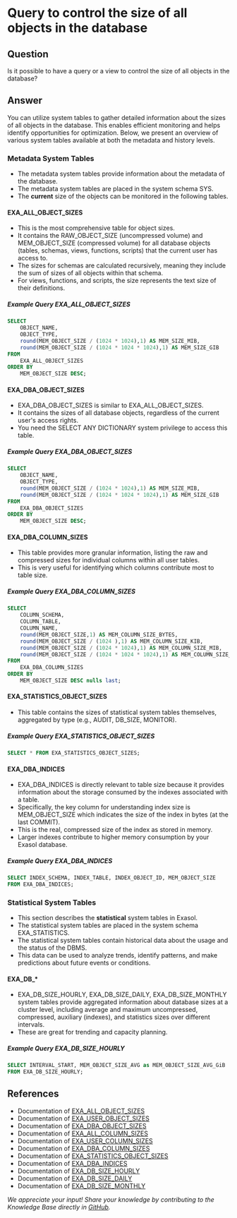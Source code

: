 # Query to control the size of all objects in the database

## Question

Is it possible to have a query or a view to control the size of all objects in the database?

## Answer

You can utilize system tables to gather detailed information about the sizes of all objects in the database. This enables efficient monitoring and helps identify opportunities for optimization.
Below, we present an overview of various system tables available at both the metadata and history levels.

### Metadata System Tables

* The metadata system tables provide information about the metadata of the database.
* The metadata system tables are placed in the system schema SYS.
* The **current** size of the objects can be monitored in the following tables.

#### EXA_ALL_OBJECT_SIZES

* This is the most comprehensive table for object sizes.
* It contains the RAW_OBJECT_SIZE (uncompressed volume) and MEM_OBJECT_SIZE (compressed volume) for all database objects (tables, schemas, views, functions, scripts) that the current user has access to.
* The sizes for schemas are calculated recursively, meaning they include the sum of sizes of all objects within that schema.
* For views, functions, and scripts, the size represents the text size of their definitions.

##### Example Query EXA_ALL_OBJECT_SIZES

```SQL
SELECT
    OBJECT_NAME,
    OBJECT_TYPE,
    round(MEM_OBJECT_SIZE / (1024 * 1024),1) AS MEM_SIZE_MIB,
    round(MEM_OBJECT_SIZE / (1024 * 1024 * 1024),1) AS MEM_SIZE_GIB
FROM
    EXA_ALL_OBJECT_SIZES
ORDER BY
    MEM_OBJECT_SIZE DESC;
```

#### EXA_DBA_OBJECT_SIZES

* EXA_DBA_OBJECT_SIZES  is similar to EXA_ALL_OBJECT_SIZES.
* It contains the sizes of all database objects, regardless of the current user's access rights.
* You need the SELECT ANY DICTIONARY system privilege to access this table.

##### Example Query EXA_DBA_OBJECT_SIZES

```SQL
SELECT
    OBJECT_NAME,
    OBJECT_TYPE,
    round(MEM_OBJECT_SIZE / (1024 * 1024),1) AS MEM_SIZE_MIB,
    round(MEM_OBJECT_SIZE / (1024 * 1024 * 1024),1) AS MEM_SIZE_GIB
FROM
    EXA_DBA_OBJECT_SIZES
ORDER BY
    MEM_OBJECT_SIZE DESC;
```

#### EXA_DBA_COLUMN_SIZES

* This table provides more granular information, listing the raw and compressed sizes for individual columns within all user tables.
* This is very useful for identifying which columns contribute most to table size.

##### Example Query EXA_DBA_COLUMN_SIZES

```SQL
SELECT
    COLUMN_SCHEMA,
    COLUMN_TABLE,
    COLUMN_NAME,
    round(MEM_OBJECT_SIZE,1) AS MEM_COLUMN_SIZE_BYTES,
    round(MEM_OBJECT_SIZE / (1024 ),1) AS MEM_COLUMN_SIZE_KIB,
    round(MEM_OBJECT_SIZE / (1024 * 1024),1) AS MEM_COLUMN_SIZE_MIB,
    round(MEM_OBJECT_SIZE / (1024 * 1024 * 1024),1) AS MEM_COLUMN_SIZE_GIB
FROM
    EXA_DBA_COLUMN_SIZES
ORDER BY
    MEM_OBJECT_SIZE DESC nulls last;
```

#### EXA_STATISTICS_OBJECT_SIZES

* This table contains the sizes of statistical system tables themselves, aggregated by type (e.g., AUDIT, DB_SIZE, MONITOR).

##### Example Query EXA_STATISTICS_OBJECT_SIZES

```SQL
SELECT * FROM EXA_STATISTICS_OBJECT_SIZES;
```

#### EXA_DBA_INDICES

* EXA_DBA_INDICES is directly relevant to table size because it provides information about the storage consumed by the indexes associated with a table.
* Specifically, the key column for understanding index size is MEM_OBJECT_SIZE which indicates the size of the index in bytes (at the last COMMIT).
* This is the real, compressed size of the index as stored in memory.
* Larger indexes contribute to higher memory consumption by your Exasol database.

##### Example Query EXA_DBA_INDICES

```SQL
SELECT INDEX_SCHEMA, INDEX_TABLE, INDEX_OBJECT_ID, MEM_OBJECT_SIZE
FROM EXA_DBA_INDICES;
```

### Statistical System Tables

* This section describes the **statistical** system tables in Exasol.
* The statistical system tables are placed in the system schema EXA_STATISTICS.
* The statistical system tables contain historical data about the usage and the status of the DBMS.  
* This data can be used to analyze trends, identify patterns, and make predictions about future events or conditions.

#### EXA_DB_*

* EXA_DB_SIZE_HOURLY, EXA_DB_SIZE_DAILY, EXA_DB_SIZE_MONTHLY system tables provide aggregated information about database sizes at a cluster level, including average and maximum uncompressed, compressed, auxiliary (indexes), and statistics sizes over different intervals.
* These are great for trending and capacity planning.

##### Example Query EXA_DB_SIZE_HOURLY

```SQL
SELECT INTERVAL_START, MEM_OBJECT_SIZE_AVG as MEM_OBJECT_SIZE_AVG_GiB
FROM EXA_DB_SIZE_HOURLY;
```

## References

* Documentation of [EXA_ALL_OBJECT_SIZES](https://docs.exasol.com/db/latest/sql_references/system_tables/metadata/exa_all_object_sizes.htm)
* Documentation of [EXA_USER_OBJECT_SIZES](https://docs.exasol.com/db/latest/sql_references/system_tables/metadata/exa_user_object_sizes.htm)
* Documentation of [EXA_DBA_OBJECT_SIZES](https://docs.exasol.com/db/latest/sql_references/system_tables/metadata/exa_dba_object_sizes.htm)
* Documentation of [EXA_ALL_COLUMN_SIZES](https://docs.exasol.com/db/latest/sql_references/system_tables/metadata/exa_all_column_sizes.htm)
* Documentation of [EXA_USER_COLUMN_SIZES](https://docs.exasol.com/db/latest/sql_references/system_tables/metadata/exa_user_column_sizes.htm)
* Documentation of [EXA_DBA_COLUMN_SIZES](https://docs.exasol.com/db/latest/sql_references/system_tables/metadata/exa_dba_column_sizes.htm)
* Documentation of [EXA_STATISTICS_OBJECT_SIZES](https://docs.exasol.com/db/latest/sql_references/system_tables/metadata/exa_statistics_object_sizes.htm)
* Documentation of [EXA_DBA_INDICES](https://docs.exasol.com/db/latest/sql_references/system_tables/metadata/exa_dba_indices.htm)
* Documentation of [EXA_DB_SIZE_HOURLY](https://docs.exasol.com/db/latest/sql_references/system_tables/statistical/exa_db_size_hourly.htm)
* Documentation of [EXA_DB_SIZE_DAILY](https://docs.exasol.com/db/latest/sql_references/system_tables/statistical/exa_db_size_daily.htm)
* Documentation of [EXA_DB_SIZE_MONTHLY](https://docs.exasol.com/db/latest/sql_references/system_tables/statistical/exa_db_size_monthly.htm)

*We appreciate your input! Share your knowledge by contributing to the Knowledge Base directly in [GitHub](https://github.com/exasol/public-knowledgebase).*
